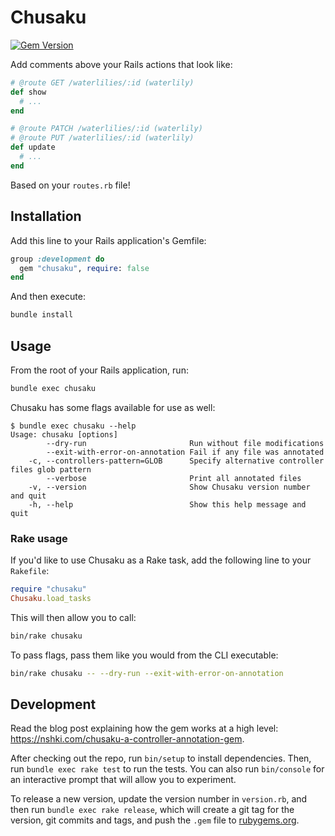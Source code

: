 # Chusaku

[![Gem Version](https://badge.fury.io/rb/chusaku.svg)](https://badge.fury.io/rb/chusaku)

Add comments above your Rails actions that look like:

```ruby
# @route GET /waterlilies/:id (waterlily)
def show
  # ...
end

# @route PATCH /waterlilies/:id (waterlily)
# @route PUT /waterlilies/:id (waterlily)
def update
  # ...
end
```

Based on your `routes.rb` file!


## Installation

Add this line to your Rails application's Gemfile:

```ruby
group :development do
  gem "chusaku", require: false
end
```

And then execute:

```sh
bundle install
```


## Usage

From the root of your Rails application, run:

```sh
bundle exec chusaku
```

Chusaku has some flags available for use as well:

```
$ bundle exec chusaku --help
Usage: chusaku [options]
        --dry-run                       Run without file modifications
        --exit-with-error-on-annotation Fail if any file was annotated
    -c, --controllers-pattern=GLOB      Specify alternative controller files glob pattern
        --verbose                       Print all annotated files
    -v, --version                       Show Chusaku version number and quit
    -h, --help                          Show this help message and quit
```

### Rake usage

If you'd like to use Chusaku as a Rake task, add the following line to your `Rakefile`:

```ruby
require "chusaku"
Chusaku.load_tasks
```

This will then allow you to call:

```sh
bin/rake chusaku
```

To pass flags, pass them like you would from the CLI executable:

```sh
bin/rake chusaku -- --dry-run --exit-with-error-on-annotation
```


## Development

Read the blog post explaining how the gem works at a high level: https://nshki.com/chusaku-a-controller-annotation-gem.

After checking out the repo, run `bin/setup` to install dependencies. Then, run `bundle exec rake test` to run the tests. You can also run `bin/console` for an interactive prompt that will allow you to experiment.

To release a new version, update the version number in `version.rb`, and then run `bundle exec rake release`, which will create a git tag for the version, git commits and tags, and push the `.gem` file to [rubygems.org](https://rubygems.org).
